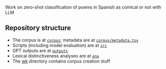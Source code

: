 Work on zero-shot classification of poems in Spanish as comical or not with LLM

## Repository structure

- The corpus is at [`corpus`](./corpus); metadata are at [`corpus/metadata.tsv`](./corpus/metadata.tsv)
- Scripts (including model evaluation) are at [`src`](./src)
- GPT outputs are at [`outputs`](./outputs)
- Lexical distinctiveness analyses are at [`ana`](./ana)
- The [wk](./wk) directory contains corpus creation stuff
